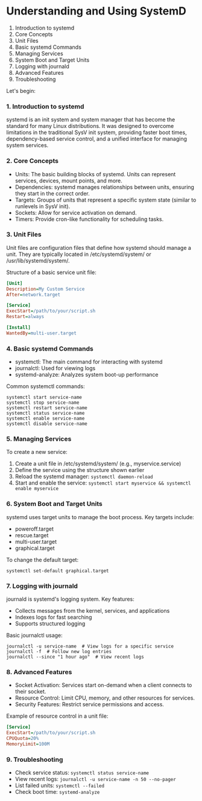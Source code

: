 # Understanding and Using SystemD

1. Introduction to systemd
2. Core Concepts
3. Unit Files
4. Basic systemd Commands
5. Managing Services
6. System Boot and Target Units
7. Logging with journald
8. Advanced Features
9. Troubleshooting

Let's begin:

### 1. Introduction to systemd

systemd is an init system and system manager that has become the standard for many Linux distributions. It was designed to overcome limitations in the traditional SysV init system, providing faster boot times, dependency-based service control, and a unified interface for managing system services.

### 2. Core Concepts

- Units: The basic building blocks of systemd. Units can represent services, devices, mount points, and more.
- Dependencies: systemd manages relationships between units, ensuring they start in the correct order.
- Targets: Groups of units that represent a specific system state (similar to runlevels in SysV init).
- Sockets: Allow for service activation on demand.
- Timers: Provide cron-like functionality for scheduling tasks.

### 3. Unit Files

Unit files are configuration files that define how systemd should manage a unit. They are typically located in /etc/systemd/system/ or /usr/lib/systemd/system/.

Structure of a basic service unit file:

```ini
[Unit]
Description=My Custom Service
After=network.target

[Service]
ExecStart=/path/to/your/script.sh
Restart=always

[Install]
WantedBy=multi-user.target
```

### 4. Basic systemd Commands

- systemctl: The main command for interacting with systemd
- journalctl: Used for viewing logs
- systemd-analyze: Analyzes system boot-up performance

Common systemctl commands:
```
systemctl start service-name
systemctl stop service-name
systemctl restart service-name
systemctl status service-name
systemctl enable service-name
systemctl disable service-name
```

### 5. Managing Services

To create a new service:
1. Create a unit file in /etc/systemd/system/ (e.g., myservice.service)
2. Define the service using the structure shown earlier
3. Reload the systemd manager: `systemctl daemon-reload`
4. Start and enable the service: `systemctl start myservice && systemctl enable myservice`

### 6. System Boot and Target Units

systemd uses target units to manage the boot process. Key targets include:
- poweroff.target
- rescue.target
- multi-user.target
- graphical.target

To change the default target:
```
systemctl set-default graphical.target
```

### 7. Logging with journald

journald is systemd's logging system. Key features:
- Collects messages from the kernel, services, and applications
- Indexes logs for fast searching
- Supports structured logging

Basic journalctl usage:
```
journalctl -u service-name  # View logs for a specific service
journalctl -f  # Follow new log entries
journalctl --since "1 hour ago"  # View recent logs
```

### 8. Advanced Features

- Socket Activation: Services start on-demand when a client connects to their socket.
- Resource Control: Limit CPU, memory, and other resources for services.
- Security Features: Restrict service permissions and access.

Example of resource control in a unit file:
```ini
[Service]
ExecStart=/path/to/your/script.sh
CPUQuota=20%
MemoryLimit=100M
```

### 9. Troubleshooting

- Check service status: `systemctl status service-name`
- View recent logs: `journalctl -u service-name -n 50 --no-pager`
- List failed units: `systemctl --failed`
- Check boot time: `systemd-analyze`
